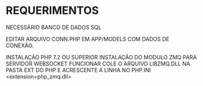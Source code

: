 # REQUERIMENTOS 

NECESSÁRIO BANCO DE DADOS SQL

EDITAR ARQUIVO CONN.PHP EM APP/MODELS COM DADOS DE CONEXÃO.

INSTALAÇÃO PHP 7.2 OU SUPERIOR
INSTALAÇÃO DO MODULO ZMQ PARA SERVIDOR WEBSOCKET FUNCIONAR
COLE O ARQUIVO LIBZMQ.DLL NA PASTA EXT DO PHP E ACRESCENTE A LINHA NO PHP.INI <extension=php_zmq.dll>
